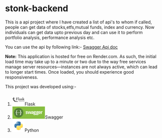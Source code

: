 # stonk-backend
This is a api project where I have created a list of api's to whom if called, people can get data of stocks,etfs,mutual funds, index and currency. Now individuals can get data upto previous day and can use it to perform portfolio analysis, performance analysis etc.
<p>You can use the api by following link:- <a href="https://stock-market-data-manage.onrender.com/apidocs/">Swagger Api doc</a></p>
<p></p><b>Note:</b> This application is hosted for free on Render.com. As such, the initial load time may take up to a minute or two due to the way free services manage server resources—instances are not always active, which can lead to longer start times. Once loaded, you should experience good responsiveness.</p>


This project was developed using:-
<p>
  <ol>
   <li> <code><img height="40" src="https://raw.githubusercontent.com/github/explore/80688e429a7d4ef2fca1e82350fe8e3517d3494d/topics/flask/flask.png" title="flask"></code>Flask</li>
  <li> <code><img height="40" src= "https://github.com/ShreyasLengade/Github-Images/blob/8c65a9b8c360e055eb2f970042ec6f30151ab239/swagger.png" title="swagger"></code>Swagger</li>
  <li><code><img height="40" src="https://raw.githubusercontent.com/github/explore/80688e429a7d4ef2fca1e82350fe8e3517d3494d/topics/python/python.png" title="python"></code>Python</li>
   </ol> 
</p>
